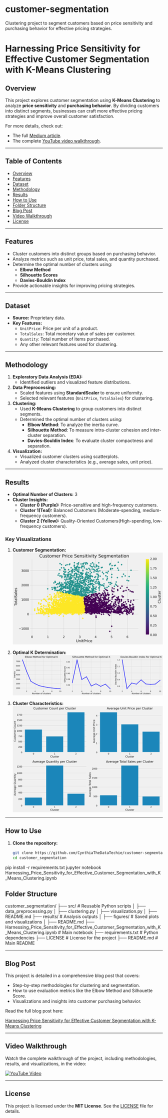 # customer-segmentation
Clustering project to segment customers based on price sensitivity and purchasing behavior for effective pricing strategies.
# Harnessing Price Sensitivity for Effective Customer Segmentation with K-Means Clustering

## Overview
This project explores customer segmentation using **K-Means Clustering** to analyze **price sensitivity** and **purchasing behavior**. By dividing customers into distinct segments, businesses can craft more effective pricing strategies and improve overall customer satisfaction.

For more details, check out:
- The full [Medium article](https://medium.com/@cynthiaakiotu/harnessing-price-sensitivity-for-effective-customer-segmentation-with-k-means-clustering-c08ccc2a5e6e).
- The complete [YouTube video walkthrough](https://youtu.be/Rt7ySuJcuA4?si=NoMVjV9ziadJydLh).


---

## Table of Contents
- [Overview](#overview)
- [Features](#features)
- [Dataset](#dataset)
- [Methodology](#methodology)
- [Results](#results)
- [How to Use](#how-to-use)
- [Folder Structure](#folder-structure)
- [Blog Post](#blog-post)
- [Video Walkthrough](#video-walkthrough)
- [License](#license)

---

## Features
- Cluster customers into distinct groups based on purchasing behavior.
- Analyze metrics such as unit price, total sales, and quantity purchased.
- Determine the optimal number of clusters using:
  - **Elbow Method**
  - **Silhouette Scores**
  - **Davies-Bouldin Index**
- Provide actionable insights for improving pricing strategies.

---

## Dataset
- **Source:** Proprietary data.
- **Key Features:**
  - `UnitPrice`: Price per unit of a product.
  - `TotalSales`: Total monetary value of sales per customer.
  - `Quantity`: Total number of items purchased.
  - Any other relevant features used for clustering.

---

## Methodology
1. **Exploratory Data Analysis (EDA):**
   - Identified outliers and visualized feature distributions.
2. **Data Preprocessing:**
   - Scaled features using **StandardScaler** to ensure uniformity.
   - Selected relevant features (`UnitPrice`, `TotalSales`) for clustering.
3. **Clustering:**
   - Used **K-Means Clustering** to group customers into distinct segments.
   - Determined the optimal number of clusters using:
     - **Elbow Method**: To analyze the inertia curve.
     - **Silhouette Method**: To measure intra-cluster cohesion and inter-cluster separation.
     - **Davies-Bouldin Index**: To evaluate cluster compactness and separation.
4. **Visualization:**
   - Visualized customer clusters using scatterplots.
   - Analyzed cluster characteristics (e.g., average sales, unit price).

---

## Results
- **Optimal Number of Clusters:** 3
- **Cluster Insights:**
  - **Cluster 0 (Purple):** Price-sensitive and high-frequency customers.
  - **Cluster 1(Teal):** Balanced Customers (Moderate-spending, medium-frequency customers).
  - **Cluster 2 (Yellow):** Quality-Oriented Customers(High-spending, low-frequency customers).

### Key Visualizations
1. **Customer Segmentation:**
   ![Customer Segmentation](results/figures/customer_segmentation.png)

2. **Optimal K Determination:**
   ![Optimal K Methods](results/figures/optimal_k_methods.png)

3. **Cluster Characteristics:**
   ![Cluster Analysis Summary](results/figures/cluster_analysis_summary.png)

---

## How to Use
1. **Clone the repository:**
   ```bash
   git clone https://github.com/CynthiaTheDataTechie/customer-segmentation.git
   cd customer_segmentation
pip install -r requirements.txt
jupyter notebook Harnessing_Price_Sensitivity_for_Effective_Customer_Segmentation_with_K_Means_Clustering.ipynb
## Folder Structure

customer_segmentation/
├── src/                     # Reusable Python scripts
│   ├── data_preprocessing.py
│   ├── clustering.py
│   ├── visualization.py
│   ├── README.md
├── results/                 # Analysis outputs
│   ├── figures/             # Saved plots and visualizations
│   ├── README.md
├── Harnessing_Price_Sensitivity_for_Effective_Customer_Segmentation_with_K_Means_Clustering.ipynb  # Main notebook
├── requirements.txt         # Python dependencies
├── LICENSE                  # License for the project
├── README.md                # Main README


---

## Blog Post

This project is detailed in a comprehensive blog post that covers:
- Step-by-step methodologies for clustering and segmentation.
- How to use evaluation metrics like the Elbow Method and Silhouette Score.
- Visualizations and insights into customer purchasing behavior.

Read the full blog post here:

[Harnessing Price Sensitivity for Effective Customer Segmentation with K-Means Clustering](https://medium.com/@cynthiaakiotu/harnessing-price-sensitivity-for-effective-customer-segmentation-with-k-means-clustering-c08ccc2a5e6e)

---

## Video Walkthrough

Watch the complete walkthrough of the project, including methodologies, results, and visualizations, in the video:

[![YouTube Video](https://img.youtube.com/vi/Rt7ySuJcuA4&t=1256s/0.jpg)](https://youtu.be/Rt7ySuJcuA4?si=NoMVjV9ziadJydLh)

---

## License

This project is licensed under the **MIT License**. See the [LICENSE](LICENSE) file for details.





